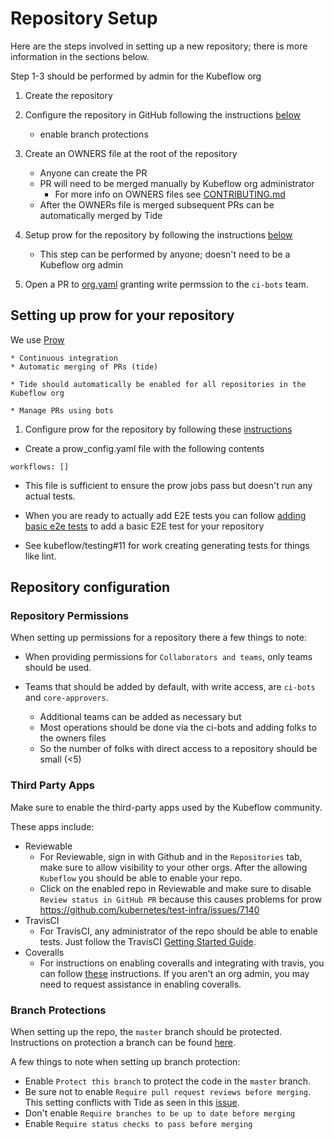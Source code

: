 # Repository Setup

Here are the steps involved in setting up a new repository; there is more information in the sections below.

Step 1-3 should be performed by admin for the Kubeflow org

1. Create the repository

1. Configure the repository in GitHub following the instructions [below](#repository-configuration)
   
   * enable branch protections

1. Create an OWNERS file at the root of the repository

    * Anyone can create the PR
    * PR will need to be merged manually by Kubeflow org administrator
	  * For more info on OWNERS files see [CONTRIBUTING.md](https://github.com/kubeflow/community/blob/master/CONTRIBUTING.md)
    * After the OWNERs file is merged subsequent PRs can be automatically merged by Tide

1. Setup prow for the repository by following the instructions [below](#setup-prow)

    * This step can be performed by anyone; doesn't need to be a Kubeflow org admin


1. Open a PR to [org.yaml](https://github.com/kubeflow/internal-acls/blob/master/github-orgs/kubeflow/org.yaml)
   granting write permssion to the `ci-bots` team.

## Setting up prow for your repository

We use [Prow](https://github.com/kubernetes/test-infra)

	* Continuous integration
	* Automatic merging of PRs (tide)

    * Tide should automatically be enabled for all repositories in the Kubeflow org 

	* Manage PRs using bots


1. Configure prow for the repository by following these [instructions](https://github.com/kubeflow/testing#setting-up-a-kubeflow-repository-to-use-prow-)

  * Create a prow_config.yaml file with the following contents

  ```
  workflows: []
  ```

  * This file is sufficient to ensure the prow jobs pass but doesn't run any actual tests.

  * When you are ready to actually add E2E tests you can follow [adding basic e2e tests](https://github.com/kubeflow/testing#adding-an-e2e-test-for-a-new-repository) to add a basic E2E test
   for your repository 

  * See kubeflow/testing#11 for work creating generating tests for things like lint.


## Repository configuration

### Repository Permissions
When setting up permissions for a repository there a few things to note:
- When providing permissions for `Collaborators and teams`, only teams should be used.
- Teams that should be added by default, with write access, are `ci-bots` and `core-approvers`. 

	* Additional teams can be added as necessary but
	* Most operations should be done via the ci-bots and adding folks to the owners files
	* So the number of folks with direct access to a repository should be small (<5)

### Third Party Apps
Make sure to enable the third-party apps used by the Kubeflow community.

These apps include:
- Reviewable
    - For Reviewable, sign in with Github and in the `Repositories` tab, make sure to allow visibility to your other orgs. After the allowing `Kubeflow` you should be able to enable your repo.
    - Click on the enabled repo in Reviewable and make sure to disable `Review status in GitHub PR` because this causes problems for prow https://github.com/kubernetes/test-infra/issues/7140
- TravisCI
    - For TravisCI, any administrator of the repo should be able to enable tests. Just follow the TravisCI [Getting Started Guide](https://docs.travis-ci.com/user/getting-started/).
- Coveralls
    - For instructions on enabling coveralls and integrating with travis, you can follow [these](https://docs.travis-ci.com/user/coveralls/) instructions. If you aren't an org admin, you may need to request assistance in enabling coveralls.

### Branch Protections
When setting up the repo, the `master` branch should be protected. Instructions on protection a branch can be found [here](https://help.github.com/articles/configuring-protected-branches/).

A few things to note when setting up branch protection:
- Enable `Protect this branch` to protect the code in the `master` branch.
- Be sure not to enable `Require pull request reviews before merging`. This setting conflicts with Tide as seen in this [issue](https://github.com/kubeflow/tf-operator/issues/433).
- Don't enable `Require branches to be up to date before merging`
- Enable `Require status checks to pass before merging`

